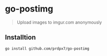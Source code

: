 # go-postimg
> Upload images to imgur.com anonymously

## Installtion
`go install github.com/prdpx7/go-postimg`